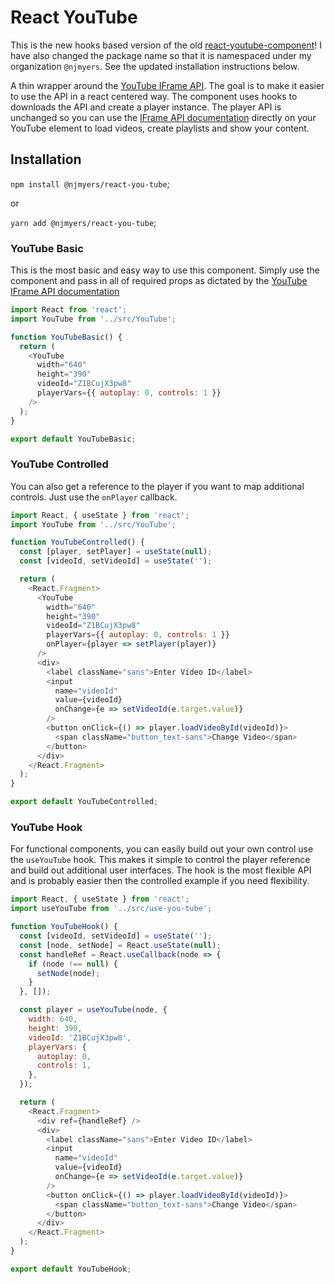 # React YouTube

This is the new hooks based version of the old [react-youtube-component](https://www.npmjs.com/package/react-youtube-component)! I have also changed the package name so that it is namespaced under my organization `@njmyers`. See the updated installation instructions below.

A thin wrapper around the [YouTube IFrame API](https://developers.google.com/youtube/iframe_api_reference). The goal is to make it easier to use the API in a react centered way. The component uses hooks to downloads the API and create a player instance. The player API is unchanged so you can use the [IFrame API documentation](https://developers.google.com/youtube/iframe_api_reference) directly on your YouTube element to load videos, create playlists and show your content.

## Installation

`npm install @njmyers/react-you-tube`;

or

`yarn add @njmyers/react-you-tube`;

<!-- STORY -->

### YouTube Basic

This is the most basic and easy way to use this component. Simply use the component and pass in all of required props as dictated by the [YouTube IFrame API documentation](https://developers.google.com/youtube/iframe_api_reference)

<!-- STORY -->

```js
import React from 'react';
import YouTube from '../src/YouTube';

function YouTubeBasic() {
  return (
    <YouTube
      width="640"
      height="390"
      videoId="Z1BCujX3pw8"
      playerVars={{ autoplay: 0, controls: 1 }}
    />
  );
}

export default YouTubeBasic;

```

### YouTube Controlled

You can also get a reference to the player if you want to map additional controls. Just use the `onPlayer` callback.

<!-- STORY -->

```js
import React, { useState } from 'react';
import YouTube from '../src/YouTube';

function YouTubeControlled() {
  const [player, setPlayer] = useState(null);
  const [videoId, setVideoId] = useState('');

  return (
    <React.Fragment>
      <YouTube
        width="640"
        height="390"
        videoId="Z1BCujX3pw8"
        playerVars={{ autoplay: 0, controls: 1 }}
        onPlayer={player => setPlayer(player)}
      />
      <div>
        <label className="sans">Enter Video ID</label>
        <input
          name="videoId"
          value={videoId}
          onChange={e => setVideoId(e.target.value)}
        />
        <button onClick={() => player.loadVideoById(videoId)}>
          <span className="button_text-sans">Change Video</span>
        </button>
      </div>
    </React.Fragment>
  );
}

export default YouTubeControlled;

```

### YouTube Hook

For functional components, you can easily build out your own control use the `useYouTube` hook. This makes it simple to control the player reference and build out additional user interfaces. The hook is the most flexible API and is probably easier then the controlled example if you need flexibility.

<!-- STORY -->

```js
import React, { useState } from 'react';
import useYouTube from '../src/use-you-tube';

function YouTubeHook() {
  const [videoId, setVideoId] = useState('');
  const [node, setNode] = React.useState(null);
  const handleRef = React.useCallback(node => {
    if (node !== null) {
      setNode(node);
    }
  }, []);

  const player = useYouTube(node, {
    width: 640,
    height: 390,
    videoId: 'Z1BCujX3pw8',
    playerVars: {
      autoplay: 0,
      controls: 1,
    },
  });

  return (
    <React.Fragment>
      <div ref={handleRef} />
      <div>
        <label className="sans">Enter Video ID</label>
        <input
          name="videoId"
          value={videoId}
          onChange={e => setVideoId(e.target.value)}
        />
        <button onClick={() => player.loadVideoById(videoId)}>
          <span className="button_text-sans">Change Video</span>
        </button>
      </div>
    </React.Fragment>
  );
}

export default YouTubeHook;

```
